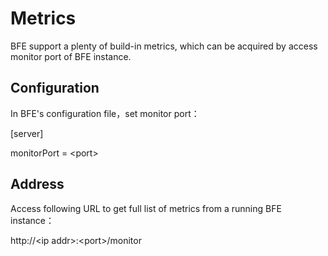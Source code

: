 # Metrics

BFE support a plenty of build-in metrics, which can be acquired by access monitor port of BFE instance.

## Configuration
In BFE's configuration file，set monitor port：

[server]

monitorPort = \<port>

## Address
Access following URL to get full list of metrics from a running BFE instance：

http://\<ip addr>:\<port>/monitor

